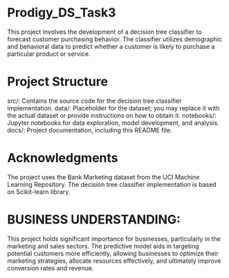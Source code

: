 # Prodigy_DS_Task3
This project involves the development of a decision tree classifier to forecast customer purchasing behavior. The classifier utilizes demographic and behavioral data to predict whether a customer is likely to purchase a particular product or service.
# Project Structure
src/: Contains the source code for the decision tree classifier implementation.
data/: Placeholder for the dataset; you may replace it with the actual dataset or provide instructions on how to obtain it.
notebooks/: Jupyter notebooks for data exploration, model development, and analysis.
docs/: Project documentation, including this README file.
# Acknowledgments
The project uses the Bank Marketing dataset from the UCI Machine Learning Repository.
The decision tree classifier implementation is based on Scikit-learn library.
# BUSINESS UNDERSTANDING:
This project holds significant importance for businesses, particularly in the marketing and sales sectors. The predictive model aids in targeting potential customers more efficiently, allowing businesses to optimize their marketing strategies, allocate resources effectively, and ultimately improve conversion rates and revenue.
